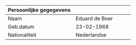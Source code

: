 |Persoonlijke gegegevens   |   |   |   |   |
|---|---|---|---|---|
|Naam   |Eduard de Boer   |   |   |   |
|Geb.datum|23-02-1968|   |   |   |
|Nationaliteit|Nederlandse|   |   |   |
